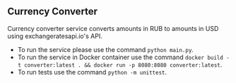 ## Currency Converter
Currency converter service converts amounts in RUB to amounts in USD using exchangeratesapi.io's API.
- To run the service please use the command `python main.py`.
- To run the service in Docker container use the command `docker build -t converter:latest . && docker run -p 8080:8080 converter:latest`.
- To run tests use the command `python -m unittest`.